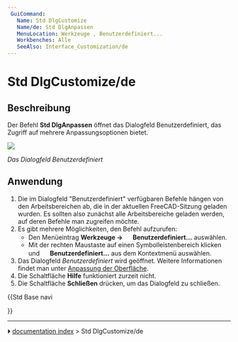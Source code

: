 ```yaml
---
 GuiCommand:
   Name: Std DlgCustomize
   Name/de: Std DlgAnpassen
   MenuLocation: Werkzeuge , Benutzerdefiniert...
   Workbenches: Alle
   SeeAlso: Interface_Customization/de
---
```


# Std DlgCustomize/de

## Beschreibung

Der Befehl **Std DlgAnpassen** öffnet das Dialogfeld Benutzerdefiniert, das Zugriff auf mehrere Anpassungsoptionen bietet.

![](images/Std_DlgCustomize_tab_Toolbars.png )



*Das Dialogfeld Benutzerdefiniert*

## Anwendung

1.  Die im Dialogfeld \"Benutzerdefiniert\" verfügbaren Befehle hängen von den Arbeitsbereichen ab, die in der aktuellen FreeCAD-Sitzung geladen wurden. Es sollten also zunächst alle Arbeitsbereiche geladen werden, auf deren Befehle man zugreifen möchte.
2.  Es gibt mehrere Möglichkeiten, den Befehl aufzurufen:
    -   Den Menüeintrag **Werkzeuge → <img src="images/Std_DlgCustomize.svg" width=16px> Benutzerdefiniert...** auswählen.
    -   Mit der rechten Maustaste auf einen Symbolleistenbereich klicken und **<img src="images/Std_DlgCustomize.svg" width=16px> Benutzerdefiniert...** aus dem Kontextmenü auswählen.
3.  Das Dialogfeld *Benutzerdefiniert* wird geöffnet. Weitere Informationen findet man unter [Anpassung der Oberfläche](Interface_Customization/de#Optionen.md).
4.  Die Schaltfläche **Hilfe** funktioniert zurzeit nicht.
5.  Die Schaltfläche **Schließen** drücken, um das Dialogfeld zu schließen.





{{Std Base navi

}}



---
⏵ [documentation index](../README.md) > Std DlgCustomize/de
